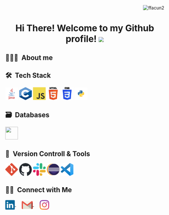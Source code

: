 <p align="right"> <img src="https://komarev.com/ghpvc/?username=augustomtt&label=Profile%20views&color=0e75b6&style=flat" alt="ffacun2" /> </p>
<div align="center">
	<h1> Hi There! Welcome to my Github profile! <img src="https://github.com/ffacun2/ffacun2/src/gif/hands.gif" width="40"/></h1> 
</div>

<div>
	<h2>👨🏻‍💻 &nbsp;About me</h2>
	<p></p>
</div>


<div>
<h2>🛠 &nbsp;Tech Stack</h2>
	
<p>
	<img src="https://github.com/ffacun2/ffacun2/blob/main/src/img/language/java.svg" alt="Java" width="40" height="40"/>
	<img src="https://github.com/ffacun2/ffacun2/blob/main/src/img/language/c.svg" alt="C" width="40" height="40"/>
	<img src="https://github.com/ffacun2/ffacun2/blob/main/src/img/language/javascript.svg" alt="JavaScript" width="40" height="40"/>
	<img src="https://github.com/ffacun2/ffacun2/blob/main/src/img/language/html.svg" alt="HTML5" width="40" height="40"/>
	<img src="https://github.com/ffacun2/ffacun2/blob/main/src/img/language/css.svg" alt="CSS3" width="40" height="40"/>
	<img src="https://github.com/ffacun2/ffacun2/blob/main/src/img/language/python.svg" alt="python" width="40" height="40"/>
</p>
</div>

<div>
<h2>🗃 &nbsp;Databases</h2>
	<p>
		<img src="https://github.com/ffacun2/ffacun2/blob/main/src/img/databases/mysql.svg" alt"MySQL" width="40" height="40"/>
	</p>
</div>

<div>	
	<h2>🧰 &nbsp;Version Controll & Tools </h2>
	<p>
		<img src="https://github.com/ffacun2/ffacun2/blob/main/src/img/tools/git.svg" alt="GIT" width="40" height="40" />
		<img src="https://github.com/ffacun2/ffacun2/blob/main/src/img/tools/github-light.svg" alt="GitHub" width="40" height="40" />
		<img src="https://github.com/ffacun2/ffacun2/blob/main/src/img/tools/slack.svg" alt="Slask" width="40" height="40" />
		<img src="https://github.com/ffacun2/ffacun2/blob/main/src/img/ide/eclipse.svg" alt="Eclipse" width="40" height="40" />
		<img src="https://github.com/ffacun2/ffacun2/blob/main/src/img/ide/vscode.svg" alt="Visual Studio Code" width="40" height="40" />
	</p>
</div>


<!-- REDES SOCIALES -->
<div>
	<h2>🤝🏻 &nbsp;Connect with Me</h2>
	<p>
	<a target="_blank" href="https://www.linkedin.com/in/facundocriado">
 		<img align="center" src="https://github.com/ffacun2/ffacun2/blob/main/src/img/social/linked-in-icon.svg" alt="facundocriado" height="30" width="30" />
	</a>
	&emsp;
	<a target="_blank" href="mailto:ffacucriado@gmail.com">
		<img align="center" alt="gmail" width="35px" src="https://github.com/ffacun2/ffacun2/blob/main/src/img/social/gmail-icon.svg" />
	</a>
	&emsp;
<!-- <a target="_blank" href="https://twitter.com/FacuuCriado">
	<img align="center" src="https://github.com/ffacun2/ffacun2/blob/main/src/img/social/twitter-icon.svg" alt="@FacuuCriado" height="30" width="30" />
</a>
&emsp; -->
	<a href="https://instagram.com/ffacucriado" target="blank">
		<img align="center" alt="ffacucriado | Instagram" width="30px" src="https://github.com/ffacun2/ffacun2/blob/main/src/img/social/instagram-icon.svg" />
	</a>
	</p>
</div>









<!--
**ffacun2/ffacun2** is a ✨ _special_ ✨ repository because its `README.md` (this file) appears on your GitHub profile.

Here are some ideas to get you started:

- 🔭 I’m currently working on ...
- 🌱 I’m currently learning ...
- 👯 I’m looking to collaborate on ...
- 🤔 I’m looking for help with ...
- 💬 Ask me about ...
- 📫 How to reach me: ...
- 😄 Pronouns: ...
- ⚡ Fun fact: ...
-->
